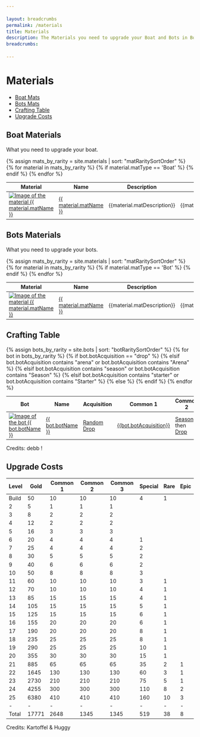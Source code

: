 ```yaml
---

layout: breadcrumbs
permalink: /materials
title: Materials
description: The Materials you need to upgrade your Boat and Bots in Botworld Adventure - Everything there is to know about it on the Botworld Community Wiki!
breadcrumbs:
  
---
```



# Materials



<div markdown="1" class=" ghcms ghcms-main">
</div>


<ul class="page-toc toc-block-list links">
  <li class="toc-block-entry" ><a href="#boat" title="Every Boat Material info">Boat Mats</a></li>
  <li class="toc-block-entry" ><a href="#bots" title="Every Bots Material info">Bots Mats</a></li>
  <li class="toc-block-entry" ><a href="#crafting" title="Required Mats for every Bot ">Crafting Table</a></li>
  <li class="toc-block-entry" ><a href="#costs" title="Upgrade Costs by level">Upgrade Costs</a></li>
</ul>




<span id="boat"></span>

## Boat Materials


<div markdown="1" class=" ghcms ghcms-boat">

What you need to upgrade your boat.

</div>

<table class="collection-list">
  <thead>
    <tr>
      <th>Material</th>
      <th>Name</th>
      <th>Description</th>
      <th>Overview</th>
    </tr>
  </thead>
  <tbody>
    {% assign mats_by_rarity = site.materials | sort: "matRaritySortOrder" %}
    {% for material in mats_by_rarity %}
        {% if material.matType == 'Boat' %}
          <tr class="collection-list-entry rarity_{{material.matRarity}}">
              <td class="table-pic">
              <a href="{{ site.baseurl }}{{ material.url }}" title="Everything about the material {{ material.matName }}"> 
                <img loading="lazy"   src="/assets/img/materials/{{ material.matName | slugify }}.png" alt="Image of the material {{ material.matName }}"> 
             </a>
              </td>
              <td>
                  <a href="{{ site.baseurl }}{{ material.url }}" title="Everything about the material {{ material.matName }}"> {{ material.matName }} </a>
              </td>
                    <td class="overview">{{material.matDescription}}</td>
              <td class="overview">{{material.matOpinion}}</td>
            </tr>
        {% endif %}
    {% endfor %}
  </tbody>
</table>



<span id="bots"></span>

## Bots Materials


<div markdown="1" class=" ghcms ghcms-bots">

What you need to upgrade your bots.

</div>

<table class="collection-list">
  <thead>
    <tr>
      <th>Material</th>
      <th>Name</th>
      <th>Description</th>
      <th>Overview</th>
    </tr>
  </thead>
  <tbody>
    {% assign mats_by_rarity = site.materials | sort: "matRaritySortOrder" %}
    {% for material in mats_by_rarity %}
        {% if material.matType == 'Bot' %}
          <tr class="collection-list-entry rarity_{{material.matRarity}}">
              <td class="table-pic">
             <a href="{{ site.baseurl }}{{ material.url }}" title="Everything about the material {{ material.matName }}"> 
                <img loading="lazy"   src="/assets/img/materials/{{ material.matName | slugify }}.png" alt="Image of the material {{ material.matName }}"> 
             </a>
              </td>
              <td>
                  <a href="{{ site.baseurl }}{{ material.url }}" title="Everything about the material {{ material.matName }}"> {{ material.matName }} </a>
              </td>
                    <td class="overview">{{material.matDescription}}</td>
              <td class="overview">{{material.matOverview}}</td>
            </tr>
        {% endif %}
    {% endfor %}
  </tbody>
</table>






<span id="crafting"></span>

## Crafting Table

<table class="collection-list">
  <thead>
    <tr>
      <th>Bot</th>
      <th>Name</th>
      <th>Acquisition</th>
      <th>Common 1</th>
      <th>Common 2</th>
      <th>Common 3</th>
      <th>Special</th>
      <th>Rare</th>
      <th>Essence</th>
    </tr>
  </thead>
  <tbody>
    {% assign bots_by_rarity = site.bots | sort: "botRaritySortOrder" %}
    {% for bot in bots_by_rarity %}
      <tr class="collection-list-entry rarity_{{bot.botRarity}}">
          <td class="table-pic">
       <a href="{{ site.baseurl }}{{ bot.url }}" title="Everything about the bot {{ bot.botName }}"> 
        <img loading="lazy"   src="/assets/img/bots{{ bot.url }}.png" alt="Image of the bot {{ bot.botName }}"> 
       </a>
          </td>
          <td>
            <a href="{{ site.baseurl }}{{ bot.url }}" title="Everything about the bot {{ bot.botName }}"> {{ bot.botName }} </a>
          </td>
            {% if bot.botAcquisition == "drop" %}
                <td><a href="/loot#botframes" title="How to find random Botframes">Random Drop</a></td>
            {% elsif bot.botAcquisition contains "arena" or bot.botAcquisition contains "Arena" %}
                <td><a href="/arena#rewards" title="See the rewards you can get from the arena">{{bot.botAcquisition}}</a></td>
            {% elsif bot.botAcquisition contains "season" or bot.botAcquisition contains "Season" %}
                <td><a href="/seasons" title="Read everything about season rewards">Season</a> then <a href="/loot#botframes" title="How to find random Botframes">Drop</a></td>
            {% elsif bot.botAcquisition contains "starter" or bot.botAcquisition contains "Starter" %}
                <td><a href="/starter-bots" title="The 3 starter bots in Botworld Adventure">Starter Bot</a> then <a href="/loot#botframes" title="How to find random Botframes">Drop</a></td>
            {% else %}
                <td>{{bot.botAcquisition}}</td>
            {% endif %}
            <td class="rarity_Common">
              <a href="/{{bot.commonMat1 | slugify}}" title="{{bot.commonMat1}}">
                <img loading="lazy"   src="/assets/img/materials/{{bot.commonMat1 | slugify}}.png" alt="{{bot.commonMat1}}" >
              </a>
            </td>
            <td class="rarity_Common">
              <a href="/{{bot.commonMat2 | slugify}}" title="{{bot.commonMat2}}">
                <img loading="lazy"   src="/assets/img/materials/{{bot.commonMat2 | slugify}}.png" alt="{{bot.commonMat2}}" >
              </a>
            </td>
            <td class="rarity_Common">
              <a href="/{{bot.commonMat3 | slugify}}" title="{{bot.commonMat3}}">
                <img loading="lazy"   src="/assets/img/materials/{{bot.commonMat3 | slugify}}.png" alt="{{bot.commonMat3}}" >
              </a>
            </td>
            <td class="rarity_Special">
              <a href="/{{bot.specialMat | slugify}}" title="{{bot.specialMat}}">
                <img loading="lazy"   src="/assets/img/materials/{{bot.specialMat | slugify}}.png" alt="{{bot.specialMat}}" >
              </a>
            </td>
            <td class="rarity_Rare">
              <a href="/{{bot.rareMat | slugify}}" title="{{bot.rareMat}}">
                <img loading="lazy"   src="/assets/img/materials/{{bot.rareMat | slugify}}.png" alt="{{bot.rareMat}}" >
              </a>
            </td>
            <td class="rarity_Epic">
              <a href="/essence" title="Default Essence page">
                <img loading="lazy"   src="/assets/img/materials/essence.png" alt="Default Essence pic" >
              </a>
            </td>
        </tr>
    {% endfor %}
  </tbody>
</table>

Credits: debb !


<span id="costs"></span>

## Upgrade Costs

| Level  |  Gold | Common 1 | Common 2 | Common 3 | Special | Rare | Epic |
| ------ | ----- | -------- | -------- | -------- | ------- | ---- | ---- |
| Build  | 50    | 10       | 10       | 10       |  4      | 1    |      |
| 2      | 5     | 1        | 1        | 1        |         |      |      |
| 3      | 8     | 2        | 2        | 2        |         |      |      |
| 4      | 12    | 2        | 2        | 2        |         |      |      |
| 5      | 16    | 3        | 3        | 3        |         |      |      |
| 6      | 20    | 4        | 4        | 4        |  1      |      |      |
| 7      | 25    | 4        | 4        | 4        |  2      |      |      |
| 8      | 30    | 5        | 5        | 5        |  2      |      |      |
| 9      | 40    | 6        | 6        | 6        |  2      |      |      |
| 10     | 50    | 8        | 8        | 8        |  3      |      |      |
| 11     | 60    | 10       | 10       | 10       |  3      | 1    |      |
| 12     | 70    | 10       | 10       | 10       |  4      | 1    |      |
| 13     | 85    | 15       | 15       | 15       |  4      | 1    |      |
| 14     | 105   | 15       | 15       | 15       |  5      | 1    |      |
| 15     | 125   | 15       | 15       | 15       |  6      | 1    |      |
| 16     | 155   | 20       | 20       | 20       |  6      | 1    |      |
| 17     | 190   | 20       | 20       | 20       |  8      | 1    |      |
| 18     | 235   | 25       | 25       | 25       |  8      | 1    |      |
| 19     | 290   | 25       | 25       | 25       |  10     | 1    |      |
| 20     | 355   | 30       | 30       | 30       |  15     | 1    |      |
| 21     | 885   | 65       | 65       | 65       |  35     | 2    | 1    |
| 22     | 1645  | 130      | 130      | 130      |  60     | 3    | 1    |
| 23     | 2730  | 210      | 210      | 210      |  75     | 5    | 1    |
| 24     | 4255  | 300      | 300      | 300      |  110    | 8    | 2    |
| 25     | 6380  | 410      | 410      | 410      |  160    | 10   | 3    |
| -      | -     | -        | -        | -        | -       | -    | -    |
| Total  | 17771 | 2648     | 1345     | 1345     |  519    | 38   | 8    |

Credits: Kartoffel & Huggy




